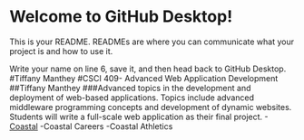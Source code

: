 # Welcome to GitHub Desktop!

This is your README. READMEs are where you can communicate what your project is and how to use it.

Write your name on line 6, save it, and then head back to GitHub Desktop.
#Tiffany Manthey
#CSCI 409- Advanced Web Application Development
##Tiffany Manthey
###Advanced topics in the development and deployment of web-based applications. Topics include advanced middleware programming concepts and development of dynamic websites. Students will write a full-scale web application as their final project.
-[Coastal](http://www.coastal.edu)
-Coastal Careers
-Coastal Athletics
